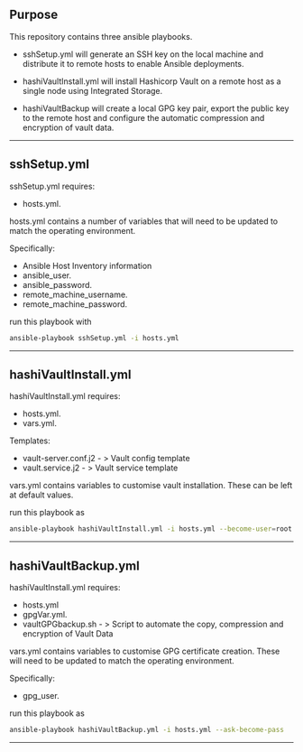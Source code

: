 ## Purpose

This repository contains three ansible playbooks.

- sshSetup.yml will generate an SSH key on the local machine and distribute it to remote hosts to enable Ansible deployments.

- hashiVaultInstall.yml will install Hashicorp Vault on a remote host as a single node using Integrated Storage.

- hashiVaultBackup will create a local GPG key pair, export the public key to the remote host and configure the automatic compression and encryption of vault data.

---

## sshSetup.yml

sshSetup.yml requires: 
 - hosts.yml. 

hosts.yml contains a number of variables that will need to be updated to match the operating environment. 

Specifically:
- Ansible Host Inventory information 
- ansible_user. 
- ansible_password. 
- remote_machine_username. 
- remote_machine_password.

run this playbook with 

```bash
ansible-playbook sshSetup.yml -i hosts.yml
```

---

## hashiVaultInstall.yml

hashiVaultInstall.yml requires: 
- hosts.yml.
- vars.yml.

Templates:
- vault-server.conf.j2 - > Vault config template
- vault.service.j2 - > Vault service template

vars.yml contains variables to customise vault installation. These can be left at default values.

run this playbook as 

```bash
ansible-playbook hashiVaultInstall.yml -i hosts.yml --become-user=root --ask-become-pass
```

---

## hashiVaultBackup.yml

hashiVaultInstall.yml requires: 
- hosts.yml
- gpgVar.yml.
- vaultGPGbackup.sh - > Script to automate the copy, compression and encryption of Vault Data


vars.yml contains variables to customise GPG certificate creation. These will need to be updated to match the operating environment.

Specifically: 
- gpg_user.

run this playbook as 

```bash
ansible-playbook hashiVaultBackup.yml -i hosts.yml --ask-become-pass
```

---






